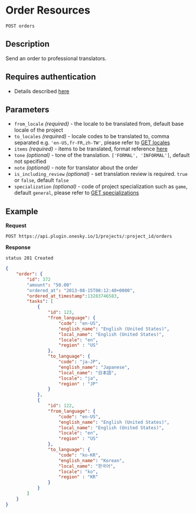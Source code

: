 # Order Resources

    POST orders

## Description
Send an order to professional translators.


## Requires authentication
- Details described [here](/README.md#authentication)


## Parameters
- `from_locale` _(required)_ - the locale to be translated from, default base locale of the project
- `to_locales` _(required)_ - locale codes to be translated to, comma separated e.g. `'en-US,fr-FR,zh-TW'`, please refer to [GET locales](/endpoints/locale/GET_locales.md)
- `items` _(required)_ - items to be translated, format reference [here](/reference/formats.md#items)
- `tone` _(optional)_ - tone of the translation. `['FORMAL', 'INFORMAL']`, default not specified
- `note` _(optional)_ - note for translator about the order
- `is_including_review` _(optional)_ - set translation review is required. `true` or `false`, default `false`
- `specialization` _(optional)_ - code of project specialization such as `game`, default `general`, please refer to [GET specializations](/endpoints/specialization/GET_specializations.md)


## Example
**Request**

    POST https://api.plugin.onesky.io/1/projects/:project_id/orders

**Response**
```
status 201 Created
```
``` json
{
    "order": {
        "id": 372
        "amount": "50.00"
        "ordered_at": "2013-08-15T08:12:40+0000",
        "ordered_at_timestamp":13283746583,
        "tasks": [
            {
                "id": 123,
                "from_language": {
                    "code": "en-US",
                    "english_name": "English (United States)",
                    "local_name": "English (United States)",
                    "locale": "en",
                    "region" : "US"
                },
                "to_language": {
                    "code": "ja-JP",
                    "english_name": "Japanese",
                    "local_name": "日本語",
                    "locale": "ja",
                    "region" : "JP"
                }
            },
            {
                "id": 122,
                "from_language": {
                    "code": "en-US",
                    "english_name": "English (United States)",
                    "local_name": "English (United States)",
                    "locale": "en",
                    "region" : "US"
                },
                "to_language": {
                    "code": "ko-KR",
                    "english_name": "Korean",
                    "local_name": "한국어",
                    "locale": "ko",
                    "region" : "KR"
                }
            }
        ]
    }
}
```
